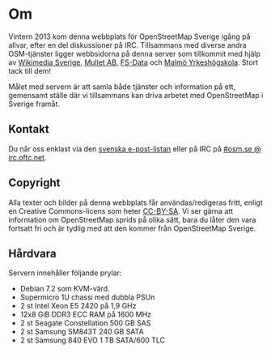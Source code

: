 # Om
Vintern 2013 kom denna webbplats för OpenStreetMap Sverige igång på allvar, efter en del diskussioner på IRC. Tillsammans med diverse andra OSM-tjänster ligger webbsidorna på denna server som tillkommit med hjälp av [Wikimedia Sverige](http://wikimedia.se), [Mullet AB](http://mullet.se/), [FS-Data](http://fsdata.se/) och [Malmö Yrkeshögskola](http://yrk.es). Stort tack till dem!

Målet med servern är att samla både tjänster och information på ett, gemensamt ställe där vi tillsammans kan driva arbetet med OpenStreetMap i Sverige framåt.

## Kontakt
Du når oss enklast via den [svenska e-post-listan](https://lists.openstreetmap.org/listinfo/talk-se) eller på IRC på [#osm.se @ irc.oftc.net](irc://irc.oftc.net/#osm.se).


## Copyright
Alla texter och bilder på denna webbplats får användas/redigeras fritt, enligt en Creative Commons-licens som heter [CC-BY-SA](http://creativecommons.org/licenses/by-sa/3.0/deed.sv). Vi ser gärna att information om OpenStreetMap sprids på olika sätt, bara du låter den vara fortsatt fri och är tydlig med att den kommer från OpenStreetMap Sverige.


## Hårdvara
Servern innehåller följande prylar:

* Debian 7.2 som KVM-värd.
* Supermicro 1U chassi med dubbla PSUn
* 2 st Intel Xeon E5 2420 på 1,9 GHz
* 12x8 GiB DDR3 ECC RAM på 1600 MHz
* 2 st Seagate Constellation 500 GB SAS
* 2 st Samsung SM843T 240 GB SATA
* 2 st Samsung 840 EVO 1 TB SATA/600 TLC
